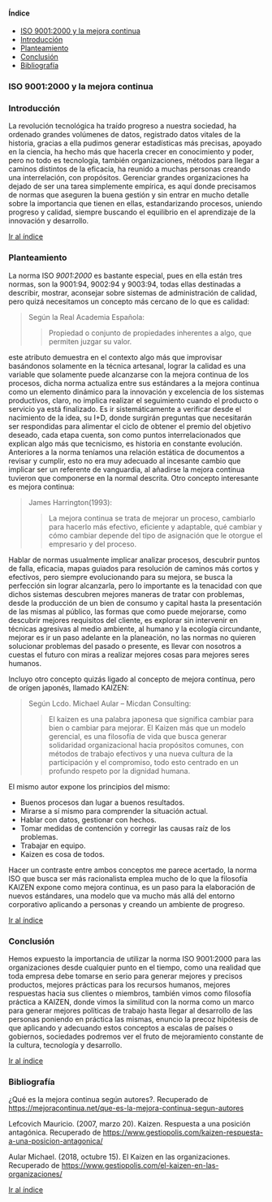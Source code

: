 #### Índice

- [ISO 9001:2000 y la mejora continua](#iso-90012000-y-la-mejora-continua)
- [Introducción](#introducción)
- [Planteamiento](#planteamiento)
- [Conclusión](#conclusión)
- [Bibliografía](#bibliografía)

### ISO 9001:2000 y la mejora continua

### Introducción
La revolución tecnológica ha traído progreso a nuestra sociedad, ha ordenado grandes volúmenes de datos, registrado datos vitales de la historia, gracias a ella pudimos generar estadísticas más precisas, apoyado en la ciencia, ha hecho más que hacerla crecer en conocimiento y poder, pero no todo es tecnología, también organizaciones, métodos para llegar a caminos distintos de la eficacia, ha reunido a muchas personas creando una interrelación, con propósitos. Gerenciar grandes organizaciones ha dejado de ser una tarea simplemente empírica, es aquí donde precisamos de normas que aseguren la buena gestión y sin entrar en mucho detalle sobre la importancia que tienen en ellas, estandarizando procesos, uniendo progreso y calidad, siempre buscando el equilibrio en el aprendizaje de la innovación y desarrollo.

[Ir al índice](#índice)

### Planteamiento
La norma ISO *9001:2000* es bastante especial, pues en ella están tres normas, son la 9001:94, 9002:94 y 9003:94, todas ellas destinadas a describir, mostrar, aconsejar sobre sistemas de administración de calidad, pero quizá necesitamos un concepto más cercano de lo que es calidad:

> Según la Real Academia Española:
>> Propiedad o conjunto de propiedades inherentes a algo, que permiten juzgar su valor.

este atributo demuestra en el contexto algo más que improvisar basándonos solamente en la técnica artesanal, lograr la calidad es una variable que solamente puede alcanzarse con la mejora continua de los procesos, dicha norma actualiza entre sus estándares a la mejora continua como un elemento dinámico para la innovación y excelencia de los sistemas productivos, claro, no implica realizar el seguimiento cuando el producto o servicio ya está finalizado. Es ir sistemáticamente a verificar desde el nacimiento de la idea, su I+D, donde surgirán preguntas que necesitarán ser respondidas para alimentar el ciclo de obtener el premio del objetivo deseado, cada etapa cuenta, son como puntos interrelacionados que explican algo más que tecnicismo, es historia en constante evolución.
Anteriores a la norma teníamos una relación estática de documentos a revisar y cumplir, esto no era muy adecuado al incesante cambio que implicar ser un referente de vanguardia, al añadirse la mejora continua tuvieron que componerse en la normal descrita.
Otro concepto interesante es mejora continua:

> James Harrington(1993):
>> La mejora continua se trata de mejorar un proceso, cambiarlo para hacerlo más efectivo, eficiente y adaptable, qué cambiar y cómo cambiar depende del tipo de asignación que le otorgue el empresario y del proceso.

Hablar de normas usualmente implicar analizar procesos, descubrir puntos de falla, eficacia, mapas guiados para resolución de caminos más cortos y efectivos, pero siempre evolucionando para su mejora, se busca la perfección sin lograr alcanzarla, pero lo importante es la tenacidad con que dichos sistemas descubren mejores maneras de tratar con problemas, desde la producción de un bien de consumo y capital hasta la presentación de las mismas al público, las formas que como puede mejorarse, como descubrir mejores requisitos del cliente, es explorar sin intervenir en técnicas agresivas al medio ambiente, al humano y la ecología circundante, mejorar es ir un paso adelante en la planeación, no las normas no quieren solucionar problemas del pasado o presente, es llevar con nosotros a cuestas el futuro con miras a realizar mejores cosas para mejores seres humanos.

Incluyo otro concepto quizás ligado al concepto de mejora contínua, pero de orígen japonés, llamado KAIZEN:
> Según Lcdo. Michael Aular – Micdan Consulting:
>> El kaizen es una palabra japonesa que significa cambiar para bien o cambiar para mejorar.
>> El Kaizen más que un modelo gerencial, es una filosofía de vida que busca generar solidaridad organizacional hacia propósitos comunes, con métodos de trabajo efectivos y una nueva cultura de la participación y el compromiso, todo esto centrado en un profundo respeto por la dignidad humana.

El mismo autor expone los principios del mismo:
- Buenos procesos dan lugar a buenos resultados.
- Mirarse a sí mismo para comprender la situación actual.
- Hablar con datos, gestionar con hechos.
- Tomar medidas de contención y corregir las causas raíz de los problemas.
- Trabajar en equipo.
- Kaizen es cosa de todos.

Hacer un contraste entre ambos conceptos me parece acertado, la norma ISO que busca ser más racionalista emplea mucho de lo que la filosofía KAIZEN expone como mejora continua, es un paso para la elaboración de nuevos estándares, una modelo que va mucho más allá del entorno corporativo aplicando a personas y creando un ambiente de progreso.

[Ir al índice](#índice)

### Conclusión
Hemos expuesto la importancia de utilizar la norma ISO 9001:2000 para las organizaciones desde cualquier punto en el tiempo, como una realidad que toda empresa debe tomarse en serio para generar mejores y precisos productos, mejores prácticas para los recursos humanos, mejores respuestas hacia sus clientes o miembros, también vimos como filosofía práctica a KAIZEN, donde vimos la similitud con la norma como un marco para generar mejores políticas de trabajo hasta llegar al desarrollo de las personas poniendo en práctica las mismas, enuncio la precoz hipótesis de que aplicando y adecuando estos conceptos a escalas de países o gobiernos, sociedades podremos ver el fruto de mejoramiento constante de la cultura, tecnología y desarrollo.

[Ir al índice](#índice)

### Bibliografía

¿Qué es la mejora continua según autores?. Recuperado de https://mejoracontinua.net/que-es-la-mejora-continua-segun-autores

Lefcovich Mauricio. (2007, marzo 20). Kaizen. Respuesta a una posición antagónica. Recuperado de https://www.gestiopolis.com/kaizen-respuesta-a-una-posicion-antagonica/

Aular Michael. (2018, octubre 15). El Kaizen en las organizaciones. Recuperado de https://www.gestiopolis.com/el-kaizen-en-las-organizaciones/

[Ir al índice](#índice)